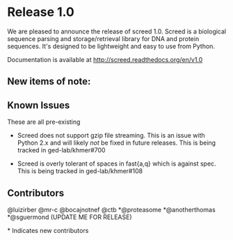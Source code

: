 # Release 1.0

We are pleased to announce the release of screed 1.0. Screed is a
biological sequence parsing and storage/retrieval library for DNA and
protein sequences. It's designed to be lightweight and easy to use
from Python.

Documentation is available at http://screed.readthedocs.org/en/v1.0

## New items of note:

## Known Issues

These are all pre-existing

 - Screed does not support gzip file streaming. This is an issue with Python 2.x and will likely *not* be fixed in future releases. This is being tracked in ged-lab/khmer#700
 
 - Screed is overly tolerant of spaces in fast{a,q} which is against spec. This is being tracked in ged-lab/khmer#108
 
## Contributors

@luizirber @mr-c @bocajnotnef @ctb \*@proteasome \*@anotherthomas \*@sguermond 
(UPDATE ME FOR RELEASE)

\* Indicates new contributors
